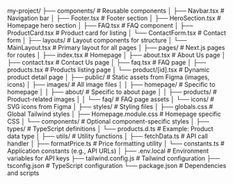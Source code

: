 my-project/
├── components/         # Reusable components
│   ├── Navbar.tsx      # Navigation bar
│   ├── Footer.tsx      # Footer section
│   ├── HeroSection.tsx # Homepage hero section
│   ├── FAQ.tsx         # FAQ component
│   ├── ProductCard.tsx # Product card for listing
│   └── ContactForm.tsx # Contact form
│
├── layouts/            # Layout components for structure
│   └── MainLayout.tsx  # Primary layout for all pages
│
├── pages/              # Next.js pages for routes
│   ├── index.tsx       # Homepage
│   ├── about.tsx       # About Us page
│   ├── contact.tsx     # Contact Us page
│   ├── faq.tsx         # FAQ page
│   ├── products.tsx    # Products listing page
│   └── product/[id].tsx # Dynamic product detail page
│
├── public/             # Static assets from Figma (images, icons)
│   ├── images/         # All image files
│   │   ├── homepage/   # Specific to homepage
│   │   ├── about/      # Specific to about page
│   │   ├── products/   # Product-related images
│   │   └── faq/        # FAQ page assets
│   └── icons/          # SVG icons from Figma
│
├── styles/             # Styling files
│   ├── globals.css     # Global Tailwind styles
│   ├── Homepage.module.css # Homepage specific CSS
│   └── components/     # Optional component-specific styles
│
├── types/              # TypeScript definitions
│   └── products.d.ts   # Example: Product data type
│
├── utils/              # Utility functions
│   ├── fetchData.ts    # API call handler
│   ├── formatPrice.ts  # Price formatting utility
│   └── constants.ts    # Application constants (e.g., API URLs)
│
├── .env.local          # Environment variables for API keys
├── tailwind.config.js  # Tailwind configuration
├── tsconfig.json       # TypeScript configuration
└── package.json        # Dependencies and scripts
